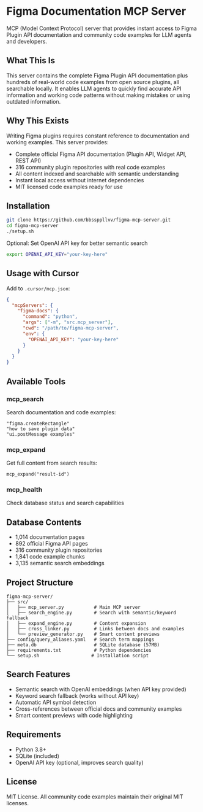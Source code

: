 # Figma Documentation MCP Server

MCP (Model Context Protocol) server that provides instant access to Figma Plugin API documentation and community code examples for LLM agents and developers.

## What This Is

This server contains the complete Figma Plugin API documentation plus hundreds of real-world code examples from open source plugins, all searchable locally. It enables LLM agents to quickly find accurate API information and working code patterns without making mistakes or using outdated information.

## Why This Exists

Writing Figma plugins requires constant reference to documentation and working examples. This server provides:

- Complete official Figma API documentation (Plugin API, Widget API, REST API)
- 316 community plugin repositories with real code examples
- All content indexed and searchable with semantic understanding
- Instant local access without internet dependencies
- MIT licensed code examples ready for use

## Installation

```bash
git clone https://github.com/bbssppllvv/figma-mcp-server.git
cd figma-mcp-server
./setup.sh
```

Optional: Set OpenAI API key for better semantic search
```bash
export OPENAI_API_KEY="your-key-here"
```

## Usage with Cursor

Add to `.cursor/mcp.json`:
```json
{
  "mcpServers": {
    "figma-docs": {
      "command": "python",
      "args": ["-m", "src.mcp_server"],
      "cwd": "/path/to/figma-mcp-server",
      "env": {
        "OPENAI_API_KEY": "your-key-here"
      }
    }
  }
}
```

## Available Tools

### mcp_search
Search documentation and code examples:
```
"figma.createRectangle"
"how to save plugin data"
"ui.postMessage examples"
```

### mcp_expand
Get full content from search results:
```
mcp_expand("result-id")
```

### mcp_health
Check database status and search capabilities

## Database Contents

- 1,014 documentation pages
- 892 official Figma API pages
- 316 community plugin repositories
- 1,841 code example chunks
- 3,135 semantic search embeddings

## Project Structure

```
figma-mcp-server/
├── src/
│   ├── mcp_server.py           # Main MCP server
│   ├── search_engine.py        # Search with semantic/keyword fallback
│   ├── expand_engine.py        # Content expansion
│   ├── cross_linker.py         # Links between docs and examples
│   └── preview_generator.py    # Smart content previews
├── config/query_aliases.yaml   # Search term mappings
├── meta.db                     # SQLite database (57MB)
├── requirements.txt            # Python dependencies
└── setup.sh                   # Installation script
```

## Search Features

- Semantic search with OpenAI embeddings (when API key provided)
- Keyword search fallback (works without API key)
- Automatic API symbol detection
- Cross-references between official docs and community examples
- Smart content previews with code highlighting

## Requirements

- Python 3.8+
- SQLite (included)
- OpenAI API key (optional, improves search quality)

## License

MIT License. All community code examples maintain their original MIT licenses.

